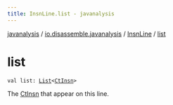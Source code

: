 ```yaml
---
title: InsnLine.list - javanalysis
---
```


[javanalysis](../../index.html) / [io.disassemble.javanalysis](../index.html) / [InsnLine](index.html) / [list](./list.html)

# list

`val list: `[`List`](https://kotlinlang.org/api/latest/jvm/stdlib/kotlin.collections/-list/index.html)`<`[`CtInsn`](../../io.disassemble.javanalysis.insn/-ct-insn/index.html)`>`

The [CtInsn](../../io.disassemble.javanalysis.insn/-ct-insn/index.html) that appear on this line.

